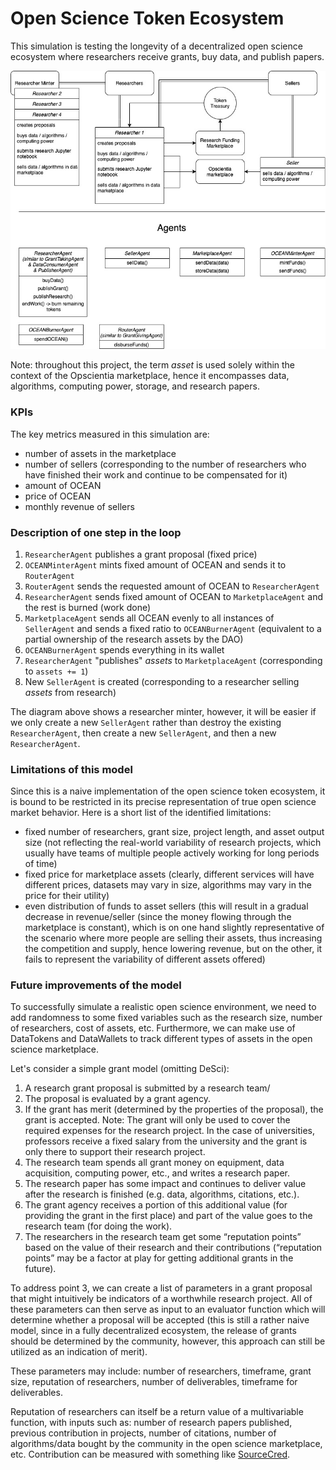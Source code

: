 # Open Science Token Ecosystem
This simulation is testing the longevity of a decentralized open science ecosystem where researchers receive grants, buy data, and publish papers.

![](opsci_naive.jpeg)

Note: throughout this project, the term *asset* is used solely within the context of the Opscientia marketplace, hence it encompasses data, algorithms, computing power, storage, and research papers.

### KPIs

The key metrics measured in this simulation are: 
- number of assets in the marketplace
- number of sellers (corresponding to the number of researchers who have finished their work and continue to be compensated for it)
- amount of OCEAN
- price of OCEAN
- monthly revenue of sellers

### Description of one step in the loop

1. ```ResearcherAgent``` publishes a grant proposal (fixed price)
2. ```OCEANMinterAgent``` mints fixed amount of OCEAN and sends it to ```RouterAgent```
3. ```RouterAgent``` sends the requested amount of OCEAN to ```ResearcherAgent```
4. ```ResearcherAgent``` sends fixed amount of OCEAN to ```MarketplaceAgent``` and the rest is burned (work done)
5. ```MarketplaceAgent``` sends all OCEAN evenly to all instances of ```SellerAgent``` and sends a fixed ratio to ```OCEANBurnerAgent``` (equivalent to a partial ownership of the research assets by the DAO)
6. ```OCEANBurnerAgent``` spends everything in its wallet
7. ```ResearcherAgent``` "publishes" *assets* to ```MarketplaceAgent``` (corresponding to ```assets += 1```)
8. New ```SellerAgent``` is created (corresponding to a researcher selling *assets* from research)

The diagram above shows a researcher minter, however, it will be easier if we only create a new ```SellerAgent``` rather than destroy the existing ```ResearcherAgent```, then create a new ```SellerAgent```, and then a new ```ResearcherAgent```.

### Limitations of this model

Since this is a naive implementation of the open science token ecosystem, it is bound to be restricted in its precise representation of true open science market behavior. Here is a short list of the identified limitations:
- fixed number of researchers, grant size, project length, and asset output size (not reflecting the real-world variability of research projects, which usually have teams of multiple people actively working for long periods of time)
- fixed price for marketplace assets (clearly, different services will have different prices, datasets may vary in size, algorithms may vary in the price for their utility)
- even distribution of funds to asset sellers (this will result in a gradual decrease in revenue/seller (since the money flowing through the marketplace is constant), which is on one hand slightly representative of the scenario where more people are selling their assets, thus increasing the competition and supply, hence lowering revenue, but on the other, it fails to represent the variability of different assets offered)

### Future improvements of the model

To successfully simulate a realistic open science environment, we need to add randomness to some fixed variables such as the research size, number of researchers, cost of assets, etc. Furthermore, we can make use of DataTokens and DataWallets to track different types of assets in the open science marketplace.

Let's consider a simple grant model (omitting DeSci):
1. A research grant proposal is submitted by a research team/
2. The proposal is evaluated by a grant agency.
3. If the grant has merit (determined by the properties of the proposal), the grant is accepted.
Note: The grant will only be used to cover the required expenses for the research project. In the case of universities, professors receive a fixed salary from the university and the grant is only there to support their research project.
4. The research team spends all grant money on equipment, data acquisition, computing power, etc., and writes a research paper.
5. The research paper has some impact and continues to deliver value after the research is finished (e.g. data, algorithms, citations, etc.).
6. The grant agency receives a portion of this additional value (for providing the grant in the first place) and part of the value goes to the research team (for doing the work).
7. The researchers in the research team get some “reputation points” based on the value of their research and their contributions (“reputation points” may be a factor at play for getting additional grants in the future).

To address point 3, we can create a list of parameters in a grant proposal that might intuitively be indicators of a worthwhile research project. All of these parameters can then serve as input to an evaluator function which will determine whether a proposal will be accepted (this is still a rather naive model, since in a fully decentralized ecosystem, the release of grants should be determined by the community, however, this approach can still be utilized as an indication of merit).

These parameters may include: number of researchers, timeframe, grant size, reputation of researchers, number of deliverables, timeframe for deliverables.

Reputation of researchers can itself be a return value of a multivariable function, with inputs such as: number of research papers published, previous contribution in projects, number of citations, number of algorithms/data bought by the community in the open science marketplace, etc. Contribution can be measured with something like [SourceCred](https://sourcecred.io/).